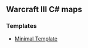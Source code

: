 ## Warcraft III C# maps
### Templates

- [Minimal Template](https://github.com/Drake53/War3Map.Template)
